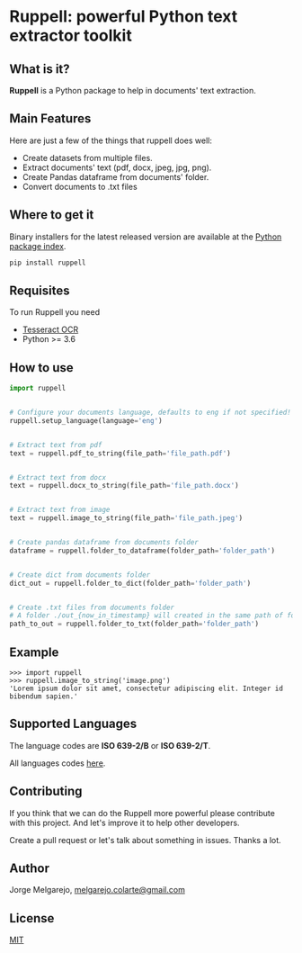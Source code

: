 # Ruppell: powerful Python text extractor toolkit

## What is it?

**Ruppell** is a Python package to help in documents' text extraction.

## Main Features
Here are just a few of the things that ruppell does well:

  - Create datasets from multiple files.
  - Extract documents' text (pdf, docx, jpeg, jpg, png).
  - Create Pandas dataframe from documents' folder.
  - Convert documents to .txt files

## Where to get it

Binary installers for the latest released version are available at the [Python
package index](https://pypi.org/project/ruppell/).

```sh
pip install ruppell
```

## Requisites
To run Ruppell you need

- [Tesseract OCR](https://tesseract-ocr.github.io/tessdoc/Installation.html)
- Python >= 3.6

## How to use

```python
import ruppell


# Configure your documents language, defaults to eng if not specified!
ruppell.setup_language(language='eng')


# Extract text from pdf
text = ruppell.pdf_to_string(file_path='file_path.pdf')


# Extract text from docx
text = ruppell.docx_to_string(file_path='file_path.docx')


# Extract text from image
text = ruppell.image_to_string(file_path='file_path.jpeg')


# Create pandas dataframe from documents folder
dataframe = ruppell.folder_to_dataframe(folder_path='folder_path')


# Create dict from documents folder
dict_out = ruppell.folder_to_dict(folder_path='folder_path')


# Create .txt files from documents folder
# A folder ./out_{now_in_timestamp} will created in the same path of folder_path
path_to_out = ruppell.folder_to_txt(folder_path='folder_path')

```

## Example

```
>>> import ruppell
>>> ruppell.image_to_string('image.png')
'Lorem ipsum dolor sit amet, consectetur adipiscing elit. Integer id bibendum sapien.'
```

## Supported Languages

The language codes are **ISO 639-2/B** or **ISO 639-2/T**.

All languages codes [here](https://en.wikipedia.org/wiki/List_of_ISO_639-1_codes).

## Contributing
	
If you think that we can do the Ruppell more powerful please contribute with this project. And let's improve it to help other developers.

Create a pull request or let's talk about something in issues. Thanks a lot.

## Author
Jorge Melgarejo, melgarejo.colarte@gmail.com

## License
[MIT](LICENSE)
